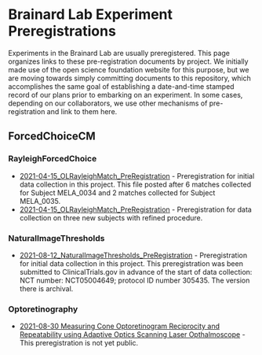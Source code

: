 # Brainard Lab Experiment Preregistrations

Experiments in the Brainard Lab are usually preregistered. This page organizes links to these pre-registration documents by project. We initially made use of the open science foundation website for this purpose, but we are moving towards simply committing documents to this repository, which accomplishes the same goal of establishing a date-and-time stamped record of our plans prior to embarking on an experiment. In some cases, depending on our collaborators, we use other mechanisms of pre-registration and link to them here.

## ForcedChoiceCM

### RayleighForcedChoice

* [2021-04-15_OLRayleighMatch_PreRegistration](https://github.com/BrainardLab/preregistrations/blob/main/ForcedChoiceCM/RayleighForcedChoice/2012-04-15_OLRayleighMatch_PreRegistration.pdf)  - Preregistration for initial data collection in this project.  This file posted after 6 matches collected for Subject MELA_0034 and 2 matches collected for Subject MELA_0035.
* [2021-04-15_OLRayleighMatch_PreRegistration](https://github.com/BrainardLab/preregistrations/blob/main/ForcedChoiceCM/RayleighForcedChoice/2021-07-07_OLRayleighMatch_PreRegistration_Updated.pdf) - Preregistration for data collection on three new subjects with refined procedure.

### NaturalImageThresholds

* [2021-08-12_NaturalImageThresholds_PreRegistration](https://github.com/BrainardLab/preregistrations/blob/main/NaturalImageThresholds/InitialExperiments_2021/2021-08-12_NaturalImageThresholds_PreRegistration.pdf)  - Preregistration for initial data collection in this project. This preregistration was been submitted to ClinicalTrials.gov in advance of the start of data collection: NCT number: NCT05004649; protocol ID number 305435. The version there is archival.

### Optoretinography

* [2021-08-30 Measuring Cone Optoretinogram Reciprocity and Repeatability using Adaptive Optics Scanning Laser Opthalmoscope](https://osf.io/xufdh/) - This preregistration is not yet public.

